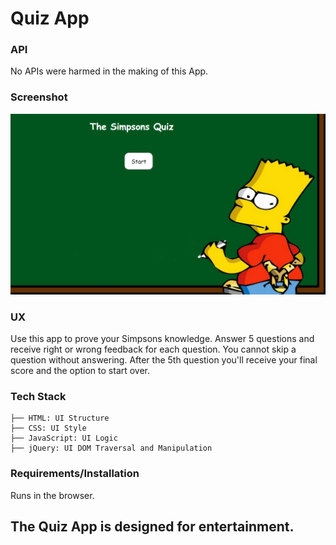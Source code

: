 # Quiz App

### API 
No APIs were harmed in the making of this App.

### Screenshot
![Quiz App Screenshot](https://github.com/gatorisgreater/portfolio/blob/master/assets/quiz-app.PNG "Quiz App Screenshot")

### UX
Use this app to prove your Simpsons knowledge. Answer 5 questions and receive right or wrong feedback for each question. You cannot skip a question without answering. After the 5th question you'll receive your final score and the option to start over.

### Tech Stack

    ├── HTML: UI Structure
    ├── CSS: UI Style
    ├── JavaScript: UI Logic
    ├── jQuery: UI DOM Traversal and Manipulation

### Requirements/Installation
Runs in the browser.

## The Quiz App is designed for entertainment.